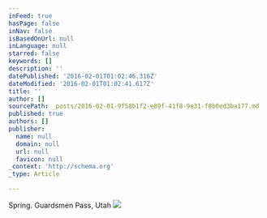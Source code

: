 ```yaml
---
inFeed: true
hasPage: false
inNav: false
isBasedOnUrl: null
inLanguage: null
starred: false
keywords: []
description: ''
datePublished: '2016-02-01T01:02:46.316Z'
dateModified: '2016-02-01T01:02:41.617Z'
title: ''
author: []
sourcePath: _posts/2016-02-01-9f58b1f2-e89f-41f8-9e31-f8b0ed3ba177.md
published: true
authors: []
publisher:
  name: null
  domain: null
  url: null
  favicon: null
_context: 'http://schema.org'
_type: Article

---
```

Spring. Guardsmen Pass, Utah ![](https://the-grid-user-content.s3-us-west-2.amazonaws.com/04dd61bc-3cef-46da-a221-1bcb7c302b50.jpg)